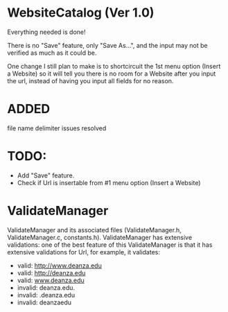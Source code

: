 WebsiteCatalog (Ver 1.0)
==============
Everything needed is done!

There is no "Save" feature, only "Save As...", and the input may not be verified as much as it could be.

One change I still plan to make is to shortcircuit the 1st menu option (Insert a Website) so it will tell you there is no room for a Website after you input the url, instead of having you input all fields for no reason.

ADDED
=====
file name delimiter issues resolved 

TODO:
=====
* Add "Save" feature.
* Check if Url is insertable from #1 menu option (Insert a Website)

ValidateManager
===============
ValidateManager and its associated files (ValidateManager.h, ValidateManager.c, constants.h). ValidateManager has extensive validations: one of the best feature of this ValidateManager is that it  has extensive validations for Url, for example, it validates:
* valid: http://www.deanza.edu
* valid: http://deanza.edu
* valid: www.deanza.edu
* invalid: deanza.edu.
* invalid: .deanza.edu
* invalid: deanzaedu


